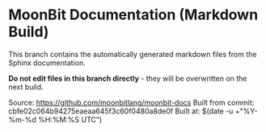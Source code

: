 # MoonBit Documentation (Markdown Build)

This branch contains the automatically generated markdown files from the Sphinx documentation.

**Do not edit files in this branch directly** - they will be overwritten on the next build.

Source: https://github.com/moonbitlang/moonbit-docs
Built from commit: cbfe02c064b94275eaeaa645f3c60f0480a8de0f
Built at: $(date -u +"%Y-%m-%d %H:%M:%S UTC")
